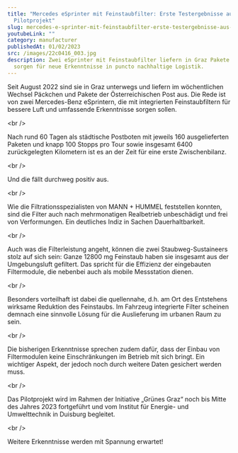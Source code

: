 ```yaml
---
title: "Mercedes eSprinter mit Feinstaubfilter: Erste Testergebnisse aus Grazer
  Pilotprojekt"
slug: mercedes-e-sprinter-mit-feinstaubfilter-erste-testergebnisse-aus-grazer-pilotprojekt
youtubeLink: ""
category: manufacturer
publishedAt: 01/02/2023
src: /images/22c0416_003.jpg
description: Zwei eSprinter mit Feinstaubfilter liefern in Graz Pakete aus und
  sorgen für neue Erkenntnisse in puncto nachhaltige Logistik.
---
```

Seit August 2022 sind sie in Graz unterwegs und liefern im wöchentlichen Wechsel Päckchen und Pakete der Österreichischen Post aus. Die Rede ist von zwei Mercedes-Benz eSprintern, die mit integrierten Feinstaubfiltern für bessere Luft und umfassende Erkenntnisse sorgen sollen.

<﻿br />

Nach rund 60 Tagen als städtische Postboten mit jeweils 160 ausgelieferten Paketen und knapp 100 Stopps pro Tour sowie insgesamt 6400 zurückgelegten Kilometern ist es an der Zeit für eine erste Zwischenbilanz.

<﻿br />

Und die fällt durchweg positiv aus.

<﻿br />

Wie die Filtrationsspezialisten von MANN + HUMMEL feststellen konnten, sind die Filter auch nach mehrmonatigen Realbetrieb unbeschädigt und frei von Verformungen. Ein deutliches Indiz in Sachen Dauerhaltbarkeit.

<﻿br />

Auch was die Filterleistung angeht, können die zwei Staubweg-Sustaineers stolz auf sich sein: Ganze 12800 mg Feinstaub haben sie insgesamt aus der Umgebungsluft gefiltert. Das spricht für die Effizienz der eingebauten Filtermodule, die nebenbei auch als mobile Messstation dienen.

<﻿br />

Besonders vorteilhaft ist dabei die quellennahe, d.h. am Ort des Entstehens wirksame Reduktion des Feinstaubs. Im Fahrzeug integrierte Filter scheinen demnach eine sinnvolle Lösung für die Auslieferung im urbanen Raum zu sein.

<﻿br />

Die bisherigen Erkenntnisse sprechen zudem dafür, dass der Einbau von Filtermodulen keine Einschränkungen im Betrieb mit sich bringt. Ein wichtiger Aspekt, der jedoch noch durch weitere Daten gesichert werden muss.

<﻿br />

Das Pilotprojekt wird im Rahmen der Initiative „Grünes Graz“ noch bis Mitte des Jahres 2023 fortgeführt und vom Institut für Energie- und Umwelttechnik in Duisburg begleitet.

<﻿br />

Weitere Erkenntnisse werden mit Spannung erwartet!